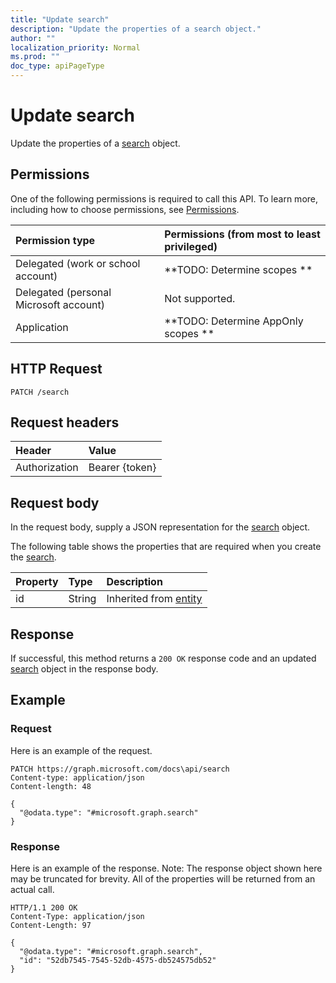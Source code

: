 ```yaml
---
title: "Update search"
description: "Update the properties of a search object."
author: ""
localization_priority: Normal
ms.prod: ""
doc_type: apiPageType
---
```


# Update search

Update the properties of a [search](../resources/search.md) object.

## Permissions
One of the following permissions is required to call this API. To learn more, including how to choose permissions, see [Permissions](/concepts/permissions-reference.md).

|Permission type|Permissions (from most to least privileged)|
|:---|:---|
|Delegated (work or school account)|**TODO: Determine scopes **|
|Delegated (personal Microsoft account)|Not supported.|
|Application|**TODO: Determine AppOnly scopes **|

## HTTP Request
<!-- {
  "blockType": "ignored"
}
-->
``` http
PATCH /search
```

## Request headers
|Header|Value|
|:---|:---|
|Authorization|Bearer {token}|

## Request body
In the request body, supply a JSON representation for the [search](../resources/search.md) object.

The following table shows the properties that are required when you create the [search](../resources/search.md).

|Property|Type|Description|
|:---|:---|:---|
|id|String| Inherited from [entity](../resources/entity.md)|



## Response
If successful, this method returns a `200 OK` response code and an updated [search](../resources/search.md) object in the response body.

## Example

### Request
Here is an example of the request.
<!-- {
  "blockType": "request",
  "name": "update_search"
}
-->
``` http
PATCH https://graph.microsoft.com/docs\api/search
Content-type: application/json
Content-length: 48

{
  "@odata.type": "#microsoft.graph.search"
}
```

### Response
Here is an example of the response. Note: The response object shown here may be truncated for brevity. All of the properties will be returned from an actual call.
<!-- {
  "blockType": "response",
  "truncated": true
}
-->
``` http
HTTP/1.1 200 OK
Content-Type: application/json
Content-Length: 97

{
  "@odata.type": "#microsoft.graph.search",
  "id": "52db7545-7545-52db-4575-db524575db52"
}
```

